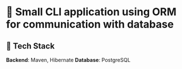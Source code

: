 # 🦙 Small CLI application using ORM for communication with database      
## 🔧 Tech Stack
**Backend**: Maven, Hibernate
**Database**: PostgreSQL
